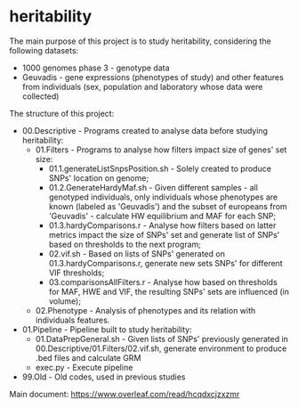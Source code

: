 # heritability

The main purpose of this project is to study heritability, considering the following datasets:

* 1000 genomes phase 3 - genotype data
* Geuvadis - gene expressions (phenotypes of study) and other features from individuals (sex, population and laboratory whose data were collected)

The structure of this project:

* 00.Descriptive - Programs created to analyse data before studying heritability:
    * 01.Filters - Programs to analyse how filters impact size of genes' set size:
      * 01.1.generateListSnpsPosition.sh - Solely created to produce SNPs' location on genome;
      * 01.2.GenerateHardyMaf.sh - Given different samples - all genotyped individuals, only individuals whose phenotypes are known (labeled as 'Geuvadis') and the subset of europeans from 'Geuvadis' - calculate HW equilibrium and MAF for each SNP;
      * 01.3.hardyComparisons.r - Analyse how filters based on latter metrics impact the size of SNPs' set and generate list of SNPs' based on thresholds to the next program;
      * 02.vif.sh - Based on lists of SNPs' generated on 01.3.hardyComparisons.r, generate new sets SNPs' for different VIF thresholds;
      * 03.comparisonsAllFilters.r  - Analyse how based on thresholds for MAF, HWE and VIF, the resulting SNPs' sets are influenced (in volume);
  *  02.Phenotype - Analysis of phenotypes and its relation with individuals features.
* 01.Pipeline - Pipeline built to study heritability:
  *  01.DataPrepGeneral.sh - Given lists of SNPs' previously generated in 00.Descriptive/01.Filters/02.vif.sh, generate environment to produce .bed files and calculate GRM
  *  exec.py - Execute pipeline
* 99.Old - Old codes, used in previous studies


Main document:
https://www.overleaf.com/read/hcqdxcjzxzmr

